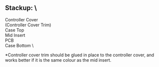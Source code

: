 ## Stackup: \
Controller Cover \
(Controller Cover Trim) \
Case Top \
Mid Insert \
PCB \
Case Bottom \

*Controller cover trim should be glued in place to the controller cover, and works better if it is the same colour as the mid insert.

